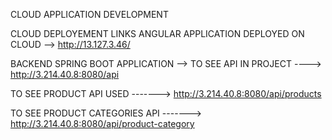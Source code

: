 CLOUD APPLICATION DEVELOPMENT 

CLOUD DEPLOYEMENT LINKS
ANGULAR APPLICATION DEPLOYED ON CLOUD -->  http://13.127.3.46/         






BACKEND 
SPRING BOOT APPLICATION -->  TO SEE API IN PROJECT ---->  http://3.214.40.8:8080/api

TO SEE PRODUCT API USED ------->    http://3.214.40.8:8080/api/products

TO SEE PRODUCT CATEGORIES API ------->    http://3.214.40.8:8080/api/product-category
